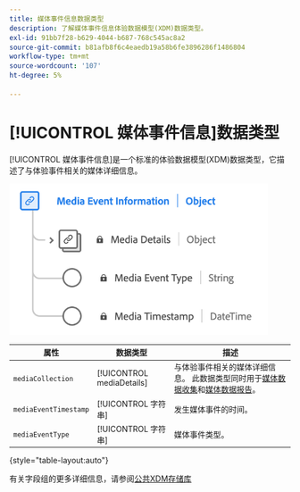 ```yaml
---
title: 媒体事件信息数据类型
description: 了解媒体事件信息体验数据模型(XDM)数据类型。
exl-id: 91bb7f28-b629-4044-b687-768c545ac8a2
source-git-commit: b81afb8f6c4eaedb19a58b6fe3896286f1486804
workflow-type: tm+mt
source-wordcount: '107'
ht-degree: 5%

---
```


# [!UICONTROL 媒体事件信息]数据类型

[!UICONTROL 媒体事件信息]是一个标准的体验数据模型(XDM)数据类型，它描述了与体验事件相关的媒体详细信息。

![媒体事件信息数据类型的图表。](../images/data-types/media-event-information.png)

| 属性 | 数据类型 | 描述 |
| --- | --- | --- |
| `mediaCollection` | [!UICONTROL mediaDetails] | 与体验事件相关的媒体详细信息。 此数据类型同时用于[媒体数据收集](./media-collection-details.md)和[媒体数据报告](./media-reporting-details.md)。 |
| `mediaEventTimestamp` | [!UICONTROL 字符串] | 发生媒体事件的时间。 |
| `mediaEventType` | [!UICONTROL 字符串] | 媒体事件类型。 |

{style="table-layout:auto"}

有关字段组的更多详细信息，请参阅[公共XDM存储库](https://github.com/adobe/xdm/blob/master/components/datatypes/mediaevent.schema.json)
